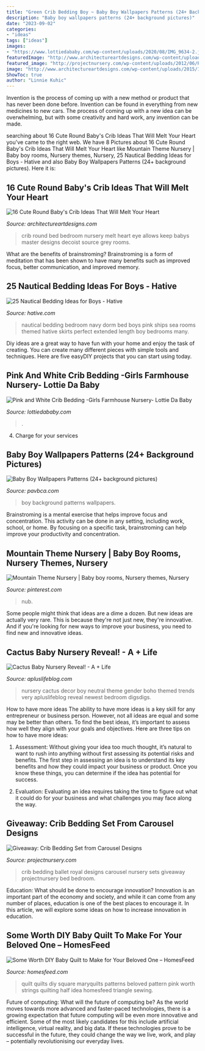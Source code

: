 ```yaml
---
title: "Green Crib Bedding Boy ~ Baby Boy Wallpapers Patterns (24+ Background Pictures)"
description: "Baby boy wallpapers patterns (24+ background pictures)"
date: "2023-09-02"
categories:
- "ideas"
tags: ["ideas"]
images:
- "https://www.lottiedababy.com/wp-content/uploads/2020/08/IMG_9634-2.jpg"
featuredImage: "http://www.architectureartdesigns.com/wp-content/uploads/2015/11/1328.jpg"
featured_image: "http://projectnursery.com/wp-content/uploads/2012/06/Royal-Ballet-Crib-Bedding.jpg"
image: "http://www.architectureartdesigns.com/wp-content/uploads/2015/11/1328.jpg"
ShowToc: true
author: "Linnie Kuhic"
---
```



Invention is the process of coming up with a new method or product that has never been done before. Invention can be found in everything from new medicines to new cars. The process of coming up with a new idea can be overwhelming, but with some creativity and hard work, any invention can be made.

	

		
searching about 16 Cute Round Baby&#039;s Crib Ideas That Will Melt Your Heart you've came to the right web. We have 8 Pictures about 16 Cute Round Baby&#039;s Crib Ideas That Will Melt Your Heart like Mountain Theme Nursery | Baby boy rooms, Nursery themes, Nursery, 25 Nautical Bedding Ideas for Boys - Hative and also Baby Boy Wallpapers Patterns (24+ background pictures). Here it is:
		
    
## 16 Cute Round Baby&#039;s Crib Ideas That Will Melt Your Heart

<img loading=lazy src="http://www.architectureartdesigns.com/wp-content/uploads/2015/11/1328.jpg" onerror="this.onerror=null;this.src='https://tse1.mm.bing.net/th?id=OIP.-KbGPGFbOScM5i4JyZIRrQHaFl&amp;pid=15.1';" alt="16 Cute Round Baby&#039;s Crib Ideas That Will Melt Your Heart">

_Source: architectureartdesigns.com_

>crib round bed bedroom nursery melt heart eye allows keep babys master designs decoist source grey rooms. 

	

What are the benefits of brainstroming?
Brainstroming is a form of meditation that has been shown to have many benefits such as improved focus, better communication, and improved memory.

    
## 25 Nautical Bedding Ideas For Boys - Hative

<img loading=lazy src="http://hative.com/wp-content/uploads/2014/10/nautical-bedding-ideas/18-nautical-bedding-ideas-for-boys.jpg" onerror="this.onerror=null;this.src='https://tse1.mm.bing.net/th?id=OIP.RzML-Ce_siOxztIw-iRQfgHaLH&amp;pid=15.1';" alt="25 Nautical Bedding Ideas for Boys - Hative">

_Source: hative.com_

>nautical bedding bedroom navy dorm bed boys pink ships sea rooms themed hative skirts perfect extended length boy bedrooms many. 

	

Diy ideas are a great way to have fun with your home and enjoy the task of creating. You can create many different pieces with simple tools and techniques. Here are five easyDIY projects that you can start using today.

    
## Pink And White Crib Bedding -Girls Farmhouse Nursery- Lottie Da Baby

<img loading=lazy src="https://www.lottiedababy.com/wp-content/uploads/2020/08/IMG_9634-2.jpg" onerror="this.onerror=null;this.src='https://tse4.mm.bing.net/th?id=OIP.VVh-BCLheClVTmW7z20gSQHaFd&amp;pid=15.1';" alt="Pink and White Crib Bedding -Girls Farmhouse Nursery- Lottie Da Baby">

_Source: lottiedababy.com_

>. 

	

4. Charge for your services 

    
## Baby Boy Wallpapers Patterns (24+ Background Pictures)

<img loading=lazy src="http://pavbca.com/walldb/original/0/1/3/533451.jpg" onerror="this.onerror=null;this.src='https://tse3.mm.bing.net/th?id=OIP.p8YsQIrYUpz7ji8U4t2eJwHaHa&amp;pid=15.1';" alt="Baby Boy Wallpapers Patterns (24+ background pictures)">

_Source: pavbca.com_

>boy background patterns wallpapers. 

	

Brainstroming is a mental exercise that helps improve focus and concentration. This activity can be done in any setting, including work, school, or home. By focusing on a specific task, brainstroming can help improve your productivity and concentration.

    
## Mountain Theme Nursery | Baby Boy Rooms, Nursery Themes, Nursery

<img loading=lazy src="https://i.pinimg.com/736x/c2/09/c6/c209c6163ac312b042f4e85235b8e79b.jpg" onerror="this.onerror=null;this.src='https://tse3.mm.bing.net/th?id=OIP.97f75QTnygyFCo6bXfZfLAHaHp&amp;pid=15.1';" alt="Mountain Theme Nursery | Baby boy rooms, Nursery themes, Nursery">

_Source: pinterest.com_

>nub. 

	

Some people might think that ideas are a dime a dozen. But new ideas are actually very rare. This is because they're not just new, they're innovative. And if you're looking for new ways to improve your business, you need to find new and innovative ideas.

    
## Cactus Baby Nursery Reveal! - A + Life

<img loading=lazy src="https://i0.wp.com/www.apluslifeblog.com/wp-content/uploads/2017/09/QLZB7462.jpg?resize=800%2C1200" onerror="this.onerror=null;this.src='https://tse1.mm.bing.net/th?id=OIP.pUTsHi6Z_u6wo_ov7EPPNAHaLH&amp;pid=15.1';" alt="Cactus Baby Nursery Reveal! - A + Life">

_Source: apluslifeblog.com_

>nursery cactus decor boy neutral theme gender boho themed trends very apluslifeblog reveal newest bedroom digsdigs. 

	

How to have more ideas
The ability to have more ideas is a key skill for any entrepreneur or business person. However, not all ideas are equal and some may be better than others. To find the best ideas, it’s important to assess how well they align with your goals and objectives. Here are three tips on how to have more ideas:
1. Assessment: Without giving your idea too much thought, it’s natural to want to rush into anything without first assessing its potential risks and benefits. The first step in assessing an idea is to understand its key benefits and how they could impact your business or product. Once you know these things, you can determine if the idea has potential for success.

2. Evaluation: Evaluating an idea requires taking the time to figure out what it could do for your business and what challenges you may face along the way.

    
## Giveaway: Crib Bedding Set From Carousel Designs

<img loading=lazy src="http://projectnursery.com/wp-content/uploads/2012/06/Royal-Ballet-Crib-Bedding.jpg" onerror="this.onerror=null;this.src='https://tse2.mm.bing.net/th?id=OIP.ts_o8eZP3OExx6X7woXrPAHaHa&amp;pid=15.1';" alt="Giveaway: Crib Bedding Set from Carousel Designs">

_Source: projectnursery.com_

>crib bedding ballet royal designs carousel nursery sets giveaway projectnursery bed bedroom. 

	

Education: What should be done to encourage innovation?
Innovation is an important part of the economy and society, and while it can come from any number of places, education is one of the best places to encourage it. In this article, we will explore some ideas on how to increase innovation in education.

    
## Some Worth DIY Baby Quilt To Make For Your Beloved One – HomesFeed

<img loading=lazy src="https://homesfeed.com/wp-content/uploads/2015/09/smooth-colored-baby-quilt-to-make-idea-with-triangle-pattern-in-pink-blue-green-and-purple-colros.jpg" onerror="this.onerror=null;this.src='https://tse4.mm.bing.net/th?id=OIP.RJtki8J0m2RJ_fOOzPl54gHaFi&amp;pid=15.1';" alt="Some Worth DIY Baby Quilt to Make for Your Beloved One – HomesFeed">

_Source: homesfeed.com_

>quilt quilts diy square maryquilts patterns beloved pattern pink worth strings quilting half idea homesfeed triangle sewing. 

	

Future of computing: What will the future of computing be?
As the world moves towards more advanced and faster-paced technologies, there is a growing expectation that future computing will be even more innovative and efficient. Some of the most likely candidates for this include artificial intelligence, virtual reality, and big data. If these technologies prove to be successful in the future, they could change the way we live, work, and play – potentially revolutionising our everyday lives.

